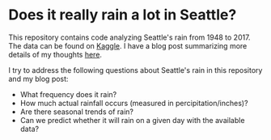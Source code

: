 # Does it really rain a lot in Seattle?

This repository contains code analyzing Seattle's rain from 1948 to 2017. The data can be found on [Kaggle](https://www.kaggle.com/rtatman/did-it-rain-in-seattle-19482017). I have a blog post summarizing more details of my thoughts [here](https://joshuagoldberg.name/post/seattle-rain/).

I try to address the following questions about Seattle's rain in this repository and my blog post:

- What frequency does it rain?
- How much actual rainfall occurs (measured in percipitation/inches)?
- Are there seasonal trends of rain?
- Can we predict whether it will rain on a given day with the available data?

 
